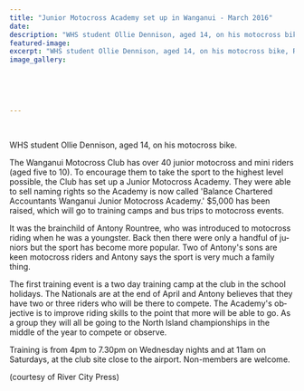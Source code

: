 ```yaml
---
title: "Junior Motocross Academy set up in Wanganui - March 2016"
date: 
description: "WHS student Ollie Dennison, aged 14, on his motocross bike, River City Press 10/3/16..."
featured-image: 
excerpt: "WHS student Ollie Dennison, aged 14, on his motocross bike, River City Press 10/3/16..."
image_gallery:
	
	
	
	
	
---
```


<p>&nbsp;</p>
<p>WHS student Ollie Dennison, aged 14, on his motocross bike.</p>
<p class="BasicParagraph"><span class="CharacterStyle1"><span lang="EN-GB">The Wanganui Motocross Club has over 40 junior motocross and mini riders (aged five to 10). To encourage them to take the sport to the highest level possible, the Club has set up a Junior Motocross Academy. They were able to sell naming rights so the Academy is now called 'Balance Chartered Accountants Wanganui Junior Motocross Academy.' $5,000 has been raised, which will go to training camps and bus trips to motocross events.</span></span></p>
<p class="BasicParagraph"><span class="CharacterStyle1"><span lang="EN-GB">It was the brainchild of Antony Rountree, who was introduced to motocross riding when he was a youngster. Back then there were only a handful of juniors but the sport has become more popular. Two of Antony's sons are keen motocross riders and Antony says the sport is very much a family thing.</span></span></p>
<p class="BasicParagraph"><span class="CharacterStyle1"><span lang="EN-GB">The first training event is a two day training camp at the club in the school holidays. The Nationals are at the end of April and Antony believes that they have two or three riders who will be there to compete. The Academy's objective is to improve riding skills to the point that more will be able to go. As a group they will all be going to the North Island championships in the middle of the year to compete or observe.</span></span></p>
<p class="BasicParagraph"><span class="CharacterStyle1"><span lang="EN-GB">Training is from 4pm to 7.30pm on Wednesday nights and at 11am on Saturdays, at the club site close to the airport. Non-members are welcome. </span></span></p>
<p class="BasicParagraph"><span class="CharacterStyle1"><span lang="EN-GB">(courtesy of River City Press)</span></span></p>

